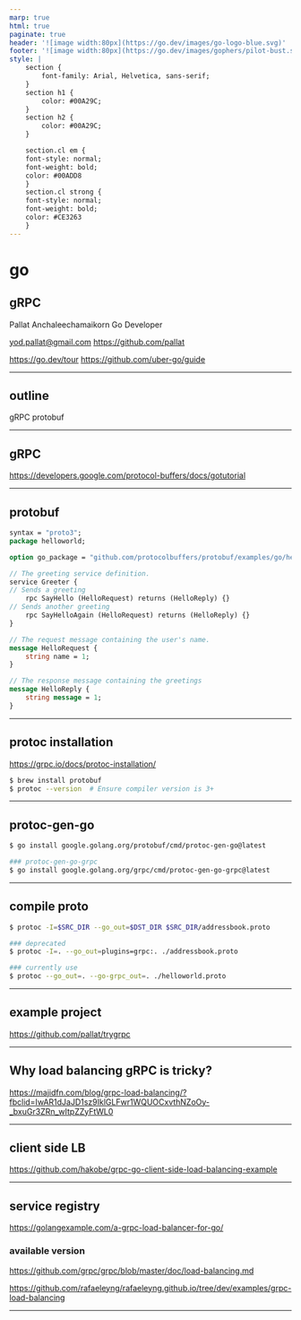 ```yaml
---
marp: true
html: true
paginate: true
header: '![image width:80px](https://go.dev/images/go-logo-blue.svg)'
footer: '![image width:80px](https://go.dev/images/gophers/pilot-bust.svg)'
style: |
    section {
        font-family: Arial, Helvetica, sans-serif;
    }
    section h1 {
        color: #00A29C;
    }
    section h2 {
        color: #00A29C;
    }

    section.cl em {
    font-style: normal;
    font-weight: bold;
    color: #00ADD8
    }
    section.cl strong {
    font-style: normal;
    font-weight: bold;
    color: #CE3263
    }
---
```


# go

## gRPC

Pallat Anchaleechamaikorn
Go Developer

yod.pallat@gmail.com
https://github.com/pallat

https://go.dev/tour
https://github.com/uber-go/guide

---

## outline

gRPC
protobuf

---

## gRPC

https://developers.google.com/protocol-buffers/docs/gotutorial

---

## protobuf

```protobuf
syntax = "proto3";
package helloworld;

option go_package = "github.com/protocolbuffers/protobuf/examples/go/helloworldpb";

// The greeting service definition.
service Greeter {
// Sends a greeting
    rpc SayHello (HelloRequest) returns (HelloReply) {}
// Sends another greeting
    rpc SayHelloAgain (HelloRequest) returns (HelloReply) {}
}

// The request message containing the user's name.
message HelloRequest {
    string name = 1;
}

// The response message containing the greetings
message HelloReply {
    string message = 1;
}
```

---

## protoc installation

https://grpc.io/docs/protoc-installation/

```sh
$ brew install protobuf
$ protoc --version  # Ensure compiler version is 3+
```

---

## protoc-gen-go

```sh
$ go install google.golang.org/protobuf/cmd/protoc-gen-go@latest

### protoc-gen-go-grpc
$ go install google.golang.org/grpc/cmd/protoc-gen-go-grpc@latest
```

---

## compile proto

```sh
$ protoc -I=$SRC_DIR --go_out=$DST_DIR $SRC_DIR/addressbook.proto

### deprecated
$ protoc -I=. --go_out=plugins=grpc:. ./addressbook.proto

### currently use
$ protoc --go_out=. --go-grpc_out=. ./helloworld.proto
```

---

## example project

https://github.com/pallat/trygrpc

---

## Why load balancing gRPC is tricky?

https://majidfn.com/blog/grpc-load-balancing/?fbclid=IwAR1dJaJD1sz9IklGLFwr1WQUOCxvthNZoOy-_bxuGr3ZRn_wItpZZyFtWL0

---

## client side LB

https://github.com/hakobe/grpc-go-client-side-load-balancing-example

---

## service registry

<!-- deprecated -->
https://golangexample.com/a-grpc-load-balancer-for-go/

### available version

https://github.com/grpc/grpc/blob/master/doc/load-balancing.md

https://github.com/rafaeleyng/rafaeleyng.github.io/tree/dev/examples/grpc-load-balancing

---
